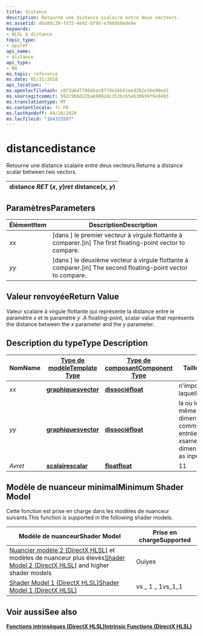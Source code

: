 ```yaml
---
title: distance
description: Retourne une distance scalaire entre deux vecteurs.
ms.assetid: dda8dc39-fd72-4e92-bf9d-e700db0ede9e
keywords:
- HLSL à distance
topic_type:
- apiref
api_name:
- distance
api_type:
- NA
ms.topic: reference
ms.date: 05/31/2018
api_location: ''
ms.openlocfilehash: c0f3a64778666ac8f7de16b91eed202e36e90ed1
ms.sourcegitcommit: 592c9bbd22ba69802dc353bcb5eb30699f9e9403
ms.translationtype: MT
ms.contentlocale: fr-FR
ms.lasthandoff: 08/20/2020
ms.locfileid: "104315587"
---
```

# <a name="distance"></a><span data-ttu-id="b2ece-104">distance</span><span class="sxs-lookup"><span data-stu-id="b2ece-104">distance</span></span>

<span data-ttu-id="b2ece-105">Retourne une distance scalaire entre deux vecteurs.</span><span class="sxs-lookup"><span data-stu-id="b2ece-105">Returns a distance scalar between two vectors.</span></span>



| <span data-ttu-id="b2ece-106">distance *RET* (*x*, *y*)</span><span class="sxs-lookup"><span data-stu-id="b2ece-106">*ret* distance(*x*, *y*)</span></span> |
|--------------------------|



 

## <a name="parameters"></a><span data-ttu-id="b2ece-107">Paramètres</span><span class="sxs-lookup"><span data-stu-id="b2ece-107">Parameters</span></span>



| <span data-ttu-id="b2ece-108">Élément</span><span class="sxs-lookup"><span data-stu-id="b2ece-108">Item</span></span>                                                   | <span data-ttu-id="b2ece-109">Description</span><span class="sxs-lookup"><span data-stu-id="b2ece-109">Description</span></span>                                                    |
|--------------------------------------------------------|----------------------------------------------------------------|
| <span data-ttu-id="b2ece-110"><span id="x"></span><span id="X"></span>*x*</span><span class="sxs-lookup"><span data-stu-id="b2ece-110"><span id="x"></span><span id="X"></span>*x*</span></span><br/> | <span data-ttu-id="b2ece-111">\[dans \] le premier vecteur à virgule flottante à comparer.</span><span class="sxs-lookup"><span data-stu-id="b2ece-111">\[in\] The first floating-point vector to compare.</span></span><br/>  |
| <span data-ttu-id="b2ece-112"><span id="y"></span><span id="Y"></span>*y*</span><span class="sxs-lookup"><span data-stu-id="b2ece-112"><span id="y"></span><span id="Y"></span>*y*</span></span><br/> | <span data-ttu-id="b2ece-113">\[dans \] le deuxième vecteur à virgule flottante à comparer.</span><span class="sxs-lookup"><span data-stu-id="b2ece-113">\[in\] The second floating-point vector to compare.</span></span><br/> |



 

## <a name="return-value"></a><span data-ttu-id="b2ece-114">Valeur renvoyée</span><span class="sxs-lookup"><span data-stu-id="b2ece-114">Return Value</span></span>

<span data-ttu-id="b2ece-115">Valeur scalaire à virgule flottante qui représente la distance entre le paramètre *x* et le paramètre *y* .</span><span class="sxs-lookup"><span data-stu-id="b2ece-115">A floating-point, scalar value that represents the distance between the *x* parameter and the *y* parameter.</span></span>

## <a name="type-description"></a><span data-ttu-id="b2ece-116">Description du type</span><span class="sxs-lookup"><span data-stu-id="b2ece-116">Type Description</span></span>



| <span data-ttu-id="b2ece-117">Nom</span><span class="sxs-lookup"><span data-stu-id="b2ece-117">Name</span></span>  | [<span data-ttu-id="b2ece-118">**Type de modèle**</span><span class="sxs-lookup"><span data-stu-id="b2ece-118">**Template Type**</span></span>](dx-graphics-hlsl-intrinsic-functions.md)                       | [<span data-ttu-id="b2ece-119">**Type de composant**</span><span class="sxs-lookup"><span data-stu-id="b2ece-119">**Component Type**</span></span>](dx-graphics-hlsl-intrinsic-functions.md) | <span data-ttu-id="b2ece-120">Taille</span><span class="sxs-lookup"><span data-stu-id="b2ece-120">Size</span></span>                           |
|-------|-------------------------------------------------------------------------------------|----------------------------------------------------------------|--------------------------------|
| <span data-ttu-id="b2ece-121">*x*</span><span class="sxs-lookup"><span data-stu-id="b2ece-121">*x*</span></span>   | [<span data-ttu-id="b2ece-122">**graphiques**</span><span class="sxs-lookup"><span data-stu-id="b2ece-122">**vector**</span></span>](dx-graphics-hlsl-intrinsic-functions.md) | [<span data-ttu-id="b2ece-123">**dissocié**</span><span class="sxs-lookup"><span data-stu-id="b2ece-123">**float**</span></span>](/windows/desktop/WinProg/windows-data-types)                        | <span data-ttu-id="b2ece-124">n'importe laquelle</span><span class="sxs-lookup"><span data-stu-id="b2ece-124">any</span></span>                            |
| <span data-ttu-id="b2ece-125">*y*</span><span class="sxs-lookup"><span data-stu-id="b2ece-125">*y*</span></span>   | [<span data-ttu-id="b2ece-126">**graphiques**</span><span class="sxs-lookup"><span data-stu-id="b2ece-126">**vector**</span></span>](dx-graphics-hlsl-intrinsic-functions.md) | [<span data-ttu-id="b2ece-127">**dissocié**</span><span class="sxs-lookup"><span data-stu-id="b2ece-127">**float**</span></span>](/windows/desktop/WinProg/windows-data-types)                        | <span data-ttu-id="b2ece-128">la ou les mêmes dimensions comme entrée *x*</span><span class="sxs-lookup"><span data-stu-id="b2ece-128">same dimension(s) as input *x*</span></span> |
| <span data-ttu-id="b2ece-129">*Av*</span><span class="sxs-lookup"><span data-stu-id="b2ece-129">*ret*</span></span> | [<span data-ttu-id="b2ece-130">**scalaire**</span><span class="sxs-lookup"><span data-stu-id="b2ece-130">**scalar**</span></span>](dx-graphics-hlsl-intrinsic-functions.md) | [<span data-ttu-id="b2ece-131">**float**</span><span class="sxs-lookup"><span data-stu-id="b2ece-131">**float**</span></span>](/windows/desktop/WinProg/windows-data-types)                        | <span data-ttu-id="b2ece-132">1</span><span class="sxs-lookup"><span data-stu-id="b2ece-132">1</span></span>                              |



 

## <a name="minimum-shader-model"></a><span data-ttu-id="b2ece-133">Modèle de nuanceur minimal</span><span class="sxs-lookup"><span data-stu-id="b2ece-133">Minimum Shader Model</span></span>

<span data-ttu-id="b2ece-134">Cette fonction est prise en charge dans les modèles de nuanceur suivants.</span><span class="sxs-lookup"><span data-stu-id="b2ece-134">This function is supported in the following shader models.</span></span>



| <span data-ttu-id="b2ece-135">Modèle de nuanceur</span><span class="sxs-lookup"><span data-stu-id="b2ece-135">Shader Model</span></span>                                                                       | <span data-ttu-id="b2ece-136">Prise en charge</span><span class="sxs-lookup"><span data-stu-id="b2ece-136">Supported</span></span> |
|------------------------------------------------------------------------------------|-----------|
| <span data-ttu-id="b2ece-137">[Nuancier modèle 2 (DirectX HLSL)](dx-graphics-hlsl-sm2.md) et modèles de nuanceur plus élevés</span><span class="sxs-lookup"><span data-stu-id="b2ece-137">[Shader Model 2 (DirectX HLSL)](dx-graphics-hlsl-sm2.md) and higher shader models</span></span> | <span data-ttu-id="b2ece-138">Oui</span><span class="sxs-lookup"><span data-stu-id="b2ece-138">yes</span></span>       |
| [<span data-ttu-id="b2ece-139">Shader Model 1 (DirectX HLSL)</span><span class="sxs-lookup"><span data-stu-id="b2ece-139">Shader Model 1 (DirectX HLSL)</span></span>](dx-graphics-hlsl-sm1.md)                          | <span data-ttu-id="b2ece-140">vs \_ 1 \_ 1</span><span class="sxs-lookup"><span data-stu-id="b2ece-140">vs\_1\_1</span></span>  |



 

## <a name="see-also"></a><span data-ttu-id="b2ece-141">Voir aussi</span><span class="sxs-lookup"><span data-stu-id="b2ece-141">See also</span></span>

<dl> <dt>

[<span data-ttu-id="b2ece-142">**Fonctions intrinsèques (DirectX HLSL)**</span><span class="sxs-lookup"><span data-stu-id="b2ece-142">**Intrinsic Functions (DirectX HLSL)**</span></span>](dx-graphics-hlsl-intrinsic-functions.md)
</dt> </dl>

 

